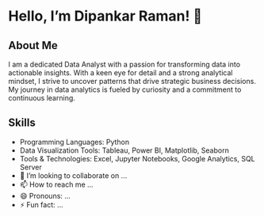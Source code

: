 # **Hello, I’m Dipankar Raman! 👋**
 
## **About Me**
 
 I am a dedicated Data Analyst with a passion for transforming data into actionable insights. With a keen eye for detail and a strong analytical mindset, I strive to uncover patterns that drive strategic business 
 decisions. My journey in data analytics is fueled by curiosity and a commitment to continuous learning.
 
## **Skills**
- Programming Languages: Python
-  Data Visualization Tools: Tableau, Power BI, Matplotlib, Seaborn
- Tools & Technologies: Excel, Jupyter Notebooks, Google Analytics, SQL Server
- 💞️ I’m looking to collaborate on ...
- 📫 How to reach me ...
- 😄 Pronouns: ...
- ⚡ Fun fact: ...

<!---
DipankarRaman/DipankarRaman is a ✨ special ✨ repository because its `README.md` (this file) appears on your GitHub profile.
You can click the Preview link to take a look at your changes.
--->
